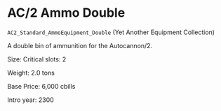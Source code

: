 # AC/2 Ammo Double

`AC2_Standard_AmmoEquipment_Double` (Yet Another Equipment Collection)

A double bin of ammunition for the Autocannon/2.

Size: Critical slots: 2

Weight: 2.0 tons

Base Price: 6,000 cbills

Intro year: 2300

